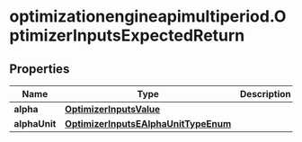 # optimizationengineapimultiperiod.OptimizerInputsExpectedReturn

## Properties

Name | Type | Description | Notes
------------ | ------------- | ------------- | -------------
**alpha** | [**OptimizerInputsValue**](OptimizerInputsValue.md) |  | [optional] 
**alphaUnit** | [**OptimizerInputsEAlphaUnitTypeEnum**](OptimizerInputsEAlphaUnitTypeEnum.md) |  | [optional] 


